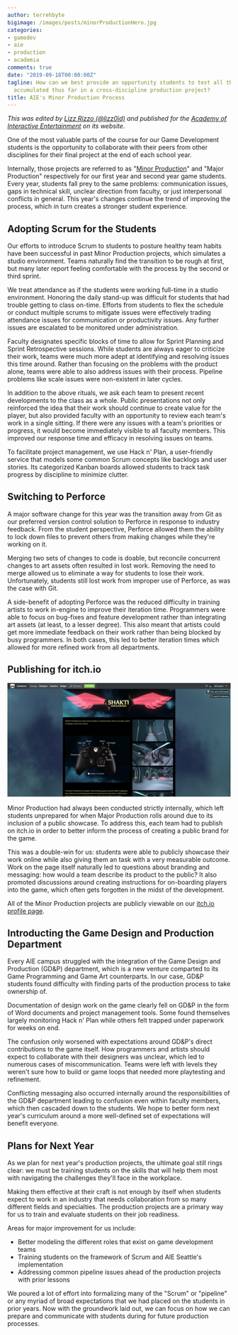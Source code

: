 ```yaml
---
author: terrehbyte
bigimage: /images/posts/minorProductionHero.jpg
categories:
- gamedev
- aie
- production
- academia
comments: true
date: "2019-09-18T00:00:00Z"
tagline: How can we best provide an opportunity students to test all the skills they've
  accumulated thus far in a cross-discipline production project?
title: AIE's Minor Production Process
---
```


_This was edited by [Lizz Rizzo (@lizz0id)][lizz] and published for the
[Academy of Interactive Entertainment][aie] on its website_.

[lizz]:https://twitter.com/lizz0id
[aie]:https://aie.edu/aie-minor-production-process/

One of the most valuable parts of the course for our Game Development students
is the opportunity to collaborate with their peers from other disciplines for
their final project at the end of each school year.

Internally, those projects are referred to as "[Minor Production](https://aie.edu/what-is-minor-production/)"
and "Major Production" respectively for our first year and second year game
students. Every year, students fall prey to the same problems: communication
issues, gaps in technical skill, unclear direction from faculty, or just
interpersonal conflicts in general. This year's changes continue the trend of
improving the process, which in turn creates a stronger student experience.

## Adopting Scrum for the Students

Our efforts to introduce Scrum to students to posture healthy team habits have
been successful in past Minor Production projects, which simulates a studio
environment. Teams naturally find the transition to be rough at first, but many
later report feeling comfortable with the process by the second or third sprint.

We treat attendance as if the students were working full-time in a studio
environment. Honoring the daily stand-up was difficult for students that had
trouble getting to class on-time. Efforts from students to flex the schedule or
conduct multiple scrums to mitigate issues were effectively trading attendance
issues for communication or productivity issues. Any further issues are
escalated to be monitored under administration.

Faculty designates specific blocks of time to allow for Sprint Planning and
Sprint Retrospective sessions. While students are always eager to criticize
their work, teams were much more adept at identifying and resolving issues this
time around. Rather than focusing on the problems with the product alone, teams
were able to also address issues with their process. Pipeline problems like
scale issues were non-existent in later cycles.

In addition to the above rituals, we ask each team to present recent
developments to the class as a whole. Public presentations not only reinforced
the idea that their work should continue to create value for the player, but
also provided faculty with an opportunity to review each team's work in a single
sitting. If there were any issues with a team's priorities or progress, it would
become immediately visible to all faculty members. This improved our response
time and efficacy in resolving issues on teams.

To facilitate project management, we use Hack n' Plan, a user-friendly service
that models some common Scrum concepts like backlogs and user stories. Its
categorized Kanban boards allowed students to track task progress by discipline
to minimize clutter.

## Switching to Perforce

A major software change for this year was the transition away from Git as our
preferred version control solution to Perforce in response to industry feedback.
From the student perspective, Perforce allowed them the ability to lock down
files to prevent others from making changes while they're working on it.

Merging two sets of changes to code is doable, but reconcile concurrent changes
to art assets often resulted in lost work. Removing the need to merge allowed us
to eliminate a way for students to lose their work. Unfortunately, students
still lost work from improper use of Perforce, as was the case with Git.

A side-benefit of adopting Perforce was the reduced difficulty in training
artists to work in-engine to improve their iteration time. Programmers were able
to focus on bug-fixes and feature development rather than integrating art assets
(at least, to a lesser degree). This also meant that artists could get more
immediate feedback on their work rather than being blocked by busy programmers.
In both cases, this led to better iteration times which allowed for more refined
work from all departments.

## Publishing for itch.io

![A screenshot of Shakti Unlimited's itch.io page, featuring controls and copytext](/images/posts/itchShakti.png)

Minor Production had always been conducted strictly internally, which left
students unprepared for when Major Production rolls around due to its inclusion
of a public showcase. To address this, each team had to publish on itch.io in
order to better inform the process of creating a public brand for the game.

This was a double-win for us: students were able to publicly showcase their work
online while also giving them an task with a very measurable outcome. Work on
the page itself naturally led to questions about branding and messaging: how
would a team describe its product to the public? It also promoted discussions
around creating instructions for on-boarding players into the game, which often
gets forgotten in the midst of the development.

All of the Minor Production projects are publicly viewable on our [itch.io
profile page](https://aieseattle.itch.io/).

## Introducting the Game Design and Production Department

Every AIE campus struggled with the integration of the Game Design and
Production (GD&P) department, which is a new venture comparted to its Game
Programming and Game Art counterparts. In our case, GD&P students found
difficulty with finding parts of the production process to take ownership of.

Documentation of design work on the game clearly fell on GD&P in the form of
Word documents and project management tools. Some found themselves largely
monitoring Hack n' Plan while others felt trapped under paperwork for weeks on
end.

The confusion only worsened with expectations around GD&P's direct contributions
to the game itself. How programmers and artists should expect to collaborate
with their designers was unclear, which led to numerous cases of
miscommunication. Teams were left with levels they weren't sure how to build or
game loops that needed more playtesting and refinement.

Conflicting messaging also occurred internally around the responsibilities of
the GD&P department leading to confusion even within faculty members, which then
cascaded down to the students. We hope to better form next year's curriculum
around a more well-defined set of expectations will benefit everyone.

## Plans for Next Year

As we plan for next year's production projects, the ultimate goal still rings
clear: we must be training students on the skills that will help them most with
navigating the challenges they'll face in the workplace.

Making them effective at their craft is not enough by itself when students
expect to work in an industry that needs collaboration from so many different
fields and specialties. The production projects are a primary way for us to
train and evaluate students on their job readiness.

Areas for major improvement for us include:

- Better modeling the different roles that exist on game development teams
- Training students on the framework of Scrum and AIE Seattle's implementation
- Addressing common pipeline issues ahead of the production projects with prior lessons

We poured a lot of effort into formalizing many of the "Scrum" or "pipeline" or
any myriad of broad expectations that we had placed on the students in prior
years. Now with the groundwork laid out, we can focus on how we can prepare and
communicate with students during for future production processes.
